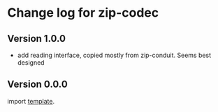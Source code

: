 # Change log for zip-codec 

## Version 1.0.0 

+ add reading interface, copied mostly from zip-conduit.
  Seems best designed


## Version 0.0.0 

import [template](https://github.com/jappeace/template).

